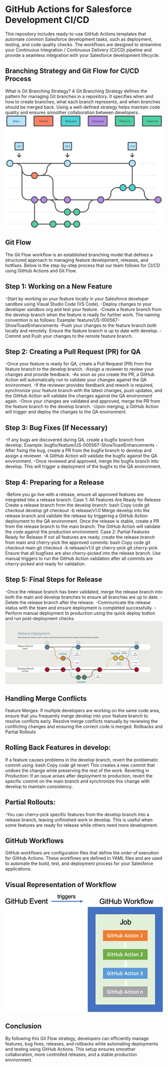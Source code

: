 # GitHub Actions for Salesforce Development CI/CD
This repository includes ready-to-use GitHub Actions templates that automate common Salesforce development tasks, such as deployment, testing, and code quality checks. The workflows are designed to streamline your Continuous Integration / Continuous Delivery (CI/CD) pipeline and provide a seamless integration with your Salesforce development lifecycle.

## Branching Strategy and Git Flow for CI/CD Process
What is Git Branching Strategy?
A Git Branching Strategy defines the pattern for managing Git branches in a repository. It specifies when and how to create branches, what each branch represents, and when branches should be merged back. Using a well-defined strategy helps maintain code quality and ensures smoother collaboration between developers.
![alt text](image.png)

## Git Flow
The Git Flow workflow is an established branching model that defines a structured approach to managing feature development, releases, and hotfixes. Below is the step-by-step process that our team follows for CI/CD using GitHub Actions and Git Flow.

## Step 1: Working on a New Feature
  -Start by working on your feature locally in your Salesforce developer sandbox using Visual Studio Code (VS Code).
  -Deploy changes to your developer sandbox org and test your feature.
  -Create a feature branch from the develop branch when the feature is ready for further work. The naming convention is as follows:
    Example: feature/US-000567-ShowToastEnhancements
  -Push your changes to the feature branch both locally and remotely. Ensure the feature branch is up to date with develop.
  -Commit and Push your changes to the remote feature branch.
## Step 2: Creating a Pull Request (PR) for QA
-Once your feature is ready for QA, create a Pull Request (PR) from the feature branch to the develop branch.
-Assign a reviewer to review your changes and provide feedback.
-As soon as you create the PR, a GitHub Action will automatically run to validate your changes against the QA environment.
-If the reviewer provides feedback and rework is required, synchronize your feature branch with the latest changes, push updates, and the GitHub Action will validate the changes against the QA environment again.
-Once your changes are validated and approved, merge the PR from the feature branch to the develop branch.
-Upon merging, a GitHub Action will trigger and deploy the changes to the QA environment.
## Step 3: Bug Fixes (If Necessary)
  -If any bugs are discovered during QA, create a bugfix branch from develop.
  Example: bugfix/feature/US-000567-ShowToastEnhancements
  -After fixing the bug, create a PR from the bugfix branch to develop and assign a reviewer.
  -A GitHub Action will validate the bugfix against the QA environment.
  -Once reviewed and approved, merge the bugfix branch into develop. This will trigger a deployment of the bugfix to the QA environment.

## Step 4: Preparing for a Release
  -Before you go live with a release, ensure all approved features are integrated into a release branch.
  Case 1: All Features Are Ready for Release
    Create a release branch from the develop branch:
    bash
    Copy code
    git checkout develop
    git checkout -b release/v1.0
    Merge develop into the release branch and validate the release by triggering a GitHub Action deployment to the QA environment.
    Once the release is stable, create a PR from the release branch to the main branch.
    The GitHub Action will validate the code against the production environment.
Case 2: Partial Features Ready for Release
    If not all features are ready, create the release branch from main and cherry-pick the approved commits:
    bash
    Copy code
    git checkout main
    git checkout -b release/v1.0
    git cherry-pick <commit-hash-feature1>
    git cherry-pick <commit-hash-bugfix1>
    Ensure that all bugfixes are also cherry-picked into the release branch.
    Use manual triggers to run the GitHub Action validation after all commits are cherry-picked and ready for validation.

## Step 5: Final Steps for Release
-Once the release branch has been validated, merge the release branch into both the main and develop branches to ensure all branches are up to date.
-Delete the release branch after the release.
-Communicate the release status with the team and ensure deployment is completed successfully.
-Perform manual deployment to production using the quick deploy button and run post-deployment checks.
 ![alt text](image-1.png)


## Handling Merge Conflicts
Feature Merges: If multiple developers are working on the same code area, ensure that you frequently merge develop into your feature branch to resolve conflicts early.
Resolve merge conflicts manually by reviewing the conflicting changes and ensuring the correct code is merged.
Rollbacks and Partial Rollouts

## Rolling Back Features in develop:
If a feature causes problems in the develop branch, revert the problematic commit using:
bash
Copy code
git revert <commit-hash>
This creates a new commit that undoes the change while preserving the rest of the work.
Reverting in Production:
If an issue arises after deployment to production, revert the specific commit on the main branch and synchronize this change with develop to maintain consistency.

## Partial Rollouts:
-You can cherry-pick specific features from the develop branch into a release branch, leaving unfinished work in develop. This is useful when some features are ready for release while others need more development.

## GitHub Workflows
GitHub workflows are configuration files that define the order of execution for GitHub Actions. These workflows are defined in YAML files and are used to automate the build, test, and deployment process for your Salesforce applications.

## Visual Representation of Workflow
![alt text](image-2.png)

## Conclusion
By following this Git Flow strategy, developers can efficiently manage features, bug fixes, releases, and rollbacks while automating deployments and testing using GitHub Actions. This setup ensures smoother collaboration, more controlled releases, and a stable production environment.